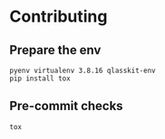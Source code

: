 # Contributing

## Prepare the env

```
pyenv virtualenv 3.8.16 qlasskit-env
pip install tox
```


## Pre-commit checks

```
tox
```